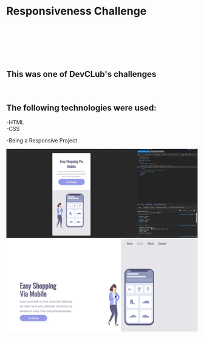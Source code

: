 <h1> Responsiveness Challenge <h1/>
<br>
<br>
<h2>This was one of DevCLub's challenges</h2>
<br>
  <h2>The following technologies were used:</h2>
-HTML
<br>
-CSS
<br>
<p>-Being a Responsive Project</p>
<img src="https://github.com/Rogeriorios23/DESAFIO-RESPONSIVIDADE/blob/main/img/responsividade-mobile.png?raw=true" <img/>
<img src="https://github.com/Rogeriorios23/DESAFIO-RESPONSIVIDADE/blob/main/img/responsividade-laptop.png?raw=true" <img/>
